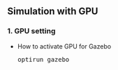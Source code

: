 ## Simulation with GPU

### 1. GPU setting
* How to activate GPU for Gazebo

  <pre>
  optirun gazebo</pre>
